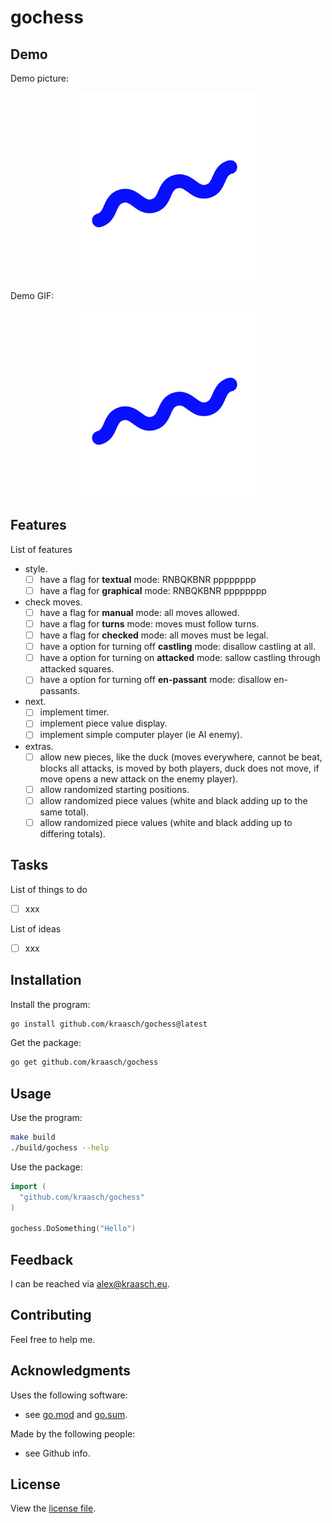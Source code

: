 
# gochess

## Demo

Demo picture:

<p align="center">
  <img src="./resources/example.png" width="300"/>
</p>

Demo GIF:

<p align="center">
  <img src="./resources/demo.gif" width="300"/>
</p>

## Features

List of features

  - style.
    - [ ] have a flag for **textual** mode: RNBQKBNR pppppppp
    - [ ] have a flag for **graphical** mode: RNBQKBNR pppppppp
  - check moves.
    - [ ] have a flag for **manual** mode: all moves allowed.
    - [ ] have a flag for **turns** mode: moves must follow turns.
    - [ ] have a flag for **checked** mode: all moves must be legal.
    - [ ] have a option for turning off **castling** mode: disallow castling at all.
    - [ ] have a option for turning on **attacked** mode: sallow castling through attacked squares.
    - [ ] have a option for turning off **en-passant** mode: disallow en-passants.
  - next.
    - [ ] implement timer.
    - [ ] implement piece value display.
    - [ ] implement simple computer player (ie AI enemy).
  - extras.
    - [ ] allow new pieces, like the duck (moves everywhere, cannot be beat, blocks all attacks, is moved by both players, duck does not move, if move opens a new attack on the enemy player).
    - [ ] allow randomized starting positions.
    - [ ] allow randomized piece values (white and black adding up to the same total).
    - [ ] allow randomized piece values (white and black adding up to differing totals).

## Tasks

List of things to do

  - [ ] xxx

List of ideas

  - [ ] xxx

## Installation

Install the program:

```bash
go install github.com/kraasch/gochess@latest
```

Get the package:

```bash
go get github.com/kraasch/gochess
```

## Usage

Use the program:

```bash
make build
./build/gochess --help
```

Use the package:

```go
import (
  "github.com/kraasch/gochess"
)

gochess.DoSomething("Hello")
```

## Feedback

I can be reached via [alex@kraasch.eu](mailto:alex@kraasch.eu).

## Contributing

Feel free to help me.

## Acknowledgments

Uses the following software:

  - see [go.mod](./go.mod) and [go.sum](./go.sum).

Made by the following people:

  - see Github info.

## License

View the [license file](./LICENSE).

